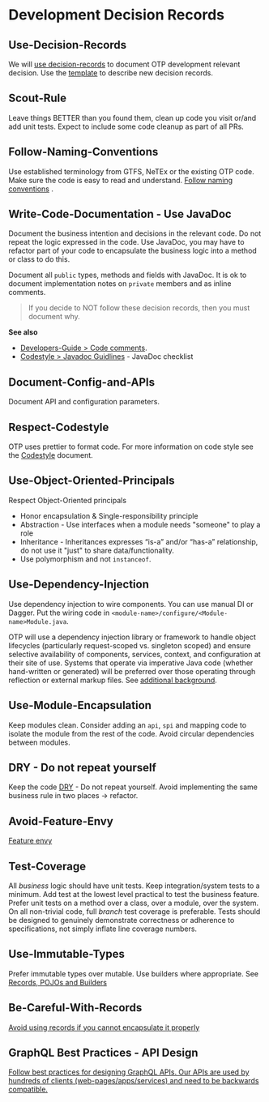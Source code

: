 # Development Decision Records


## Use-Decision-Records

We will [use decision-records](doc/dev/decisionrecords/UseDecisionRecords.md) to document OTP 
development relevant decision. Use the [template](doc/dev/decisionrecords/_TEMPLATE.md) to describe
new decision records.


## Scout-Rule

Leave things BETTER than you found them, clean up code you visit or/and add unit
tests. Expect to include some code cleanup as part of all PRs.

## Follow-Naming-Conventions

Use established terminology from GTFS, NeTEx or the existing OTP code. Make sure the code is easy
to read and understand. [Follow naming conventions](CODE_CONVENTIONS.md#naming-conventions) . 


## Write-Code-Documentation - Use JavaDoc

Document the business intention and decisions in the relevant code. Do not repeat the logic
expressed in the code. Use JavaDoc, you may have to refactor part of your code to encapsulate the
business logic into a method or class to do this. 

Document all `public` types, methods and fields with JavaDoc. It is ok to document implementation 
notes on `private` members and as inline comments.

> If you decide to NOT follow these decision records, then you must document why.

**See also**
 - [Developers-Guide &gt; Code comments](doc/user/Developers-Guide.md#code-comments).
 - [Codestyle &gt; Javadoc Guidlines](doc/dev/decisionrecords/Codestyle.md#javadoc-guidlines) - JavaDoc checklist


## Document-Config-and-APIs

Document API and configuration parameters.


## Respect-Codestyle

OTP uses prettier to format code. For more information on code style see the 
[Codestyle](doc/dev/decisionrecords/Codestyle.md) document.


## Use-Object-Oriented-Principals

Respect Object-Oriented principals
  - Honor encapsulation & Single-responsibility principle
  - Abstraction - Use interfaces when a module needs "someone" to play a role
  - Inheritance - Inheritances expresses “is-a” and/or “has-a” relationship, do not use it "just"
    to share data/functionality. 
  - Use polymorphism and not `instanceof`.


## Use-Dependency-Injection

Use dependency injection to wire components. You can use manual DI or Dagger. Put the 
wiring code in `<module-name>/configure/<Module-name>Module.java`.

OTP will use a dependency injection library or framework to handle object lifecycles (particularly
request-scoped vs. singleton scoped) and ensure selective availability of components, services,
context, and configuration at their site of use. Systems that operate via imperative Java code
(whether hand-written or generated) will be preferred over those operating through reflection or
external markup files. See [additional background](https://github.com/opentripplanner/OpenTripPlanner/pull/5360#issuecomment-1910134299).

## Use-Module-Encapsulation

Keep modules clean. Consider adding an `api`, `spi` and mapping code to
isolate the module from the rest of the code. Avoid circular dependencies between modules.


## DRY - Do not repeat yourself

Keep the code [DRY](https://en.wikipedia.org/wiki/Don%27t_repeat_yourself) - Do not 
repeat yourself. Avoid implementing the same business rule in two places -> refactor.


## Avoid-Feature-Envy

[Feature envy](https://refactoring.guru/smells/feature-envy)


## Test-Coverage

All _business_ logic should have unit tests. Keep integration/system tests to a minimum. Add test at
the lowest level practical to test the business feature. Prefer unit tests on a method over a class,
over a module, over the system. On all non-trivial code, full _branch_ test coverage is preferable. 
Tests should be designed to genuinely demonstrate correctness or adherence to specifications, not 
simply inflate line coverage numbers.


## Use-Immutable-Types

Prefer immutable types over mutable. Use builders where appropriate. See 
[Records, POJOs and Builders](doc/dev/decisionrecords/RecordsPOJOsBuilders.md#records-pojos-and-builders)


## Be-Careful-With-Records

[Avoid using records if you cannot encapsulate it properly](doc/dev/decisionrecords/RecordsPOJOsBuilders.md#records)


## GraphQL Best Practices - API Design

[Follow best practices for designing GraphQL APIs. Our APIs are used by hundreds of clients
(web-pages/apps/services) and need to be backwards compatible.](doc/dev/A) 